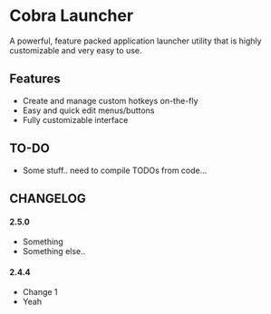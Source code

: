 # Cobra Launcher
A powerful, feature packed application launcher utility that is highly customizable and very easy to use.

## Features
* Create and manage custom hotkeys on-the-fly
* Easy and quick  edit menus/buttons
* Fully customizable interface


## TO-DO
* Some stuff.. need to compile TODOs from code...


## CHANGELOG


#### 2.5.0
* Something
* Something else..

#### 2.4.4
* Change 1
* Yeah




